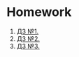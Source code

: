 # Homework  
1. [ДЗ №1.](https://github.com/EduardShandronov/homework/blob/main/HW_1/README.md)
2. [ДЗ №2.](https://github.com/EduardShandronov/homework/blob/main/HW_2/README.md)
3. [ДЗ №3.](https://github.com/EduardShandronov/homework/tree/main/HW_3/README.md)
